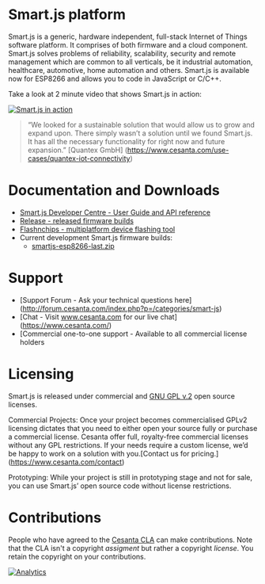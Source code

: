 # Smart.js platform

Smart.js is a generic, hardware independent, full-stack Internet of Things software platform. It comprises of both firmware and a cloud component. Smart.js solves problems of reliability, scalability, security and remote management which are common to all verticals, be it industrial automation, healthcare, automotive, home automation and others.
Smart.js is available now for ESP8266 and allows you to code in JavaScript or C/C++. 

Take a look at 2 minute video that shows Smart.js in action:

[![Smart.js in action](https://docs.cesanta.com/images/Smart.js.clip.png)](https://www.youtube.com/watch?v=6DYfGsqQzCg)

> “We looked for a sustainable solution that would allow us to grow and expand upon. There simply wasn’t a solution until we found Smart.js. It has all the necessary functionality for right now and future expansion.” [Quantex GmbH] (https://www.cesanta.com/use-cases/quantex-iot-connectivity)

# Documentation and Downloads

- [Smart.js Developer Centre - User Guide and API reference](https://docs.cesanta.com/smartjs) 
- [Release - released firmware builds](https://github.com/cesanta/smart.js/releases/latest)
- [Flashnchips - multiplatform device flashing tool](https://github.com/cesanta/fnc/releases/latest) 
- Current development Smart.js firmware builds:
   - [smartjs-esp8266-last.zip](https://backend.cesanta.com/devel/smartjs-esp8266-last.zip)
  
# Support
- [Support Forum - Ask your technical questions here] (http://forum.cesanta.com/index.php?p=/categories/smart-js)
- [Chat - Visit www.cesanta.com for our live chat] (https://www.cesanta.com/)
- [Commercial one-to-one support - Available to all commercial license holders


# Licensing

Smart.js is released under commercial and [GNU GPL v.2](http://www.gnu.org/licenses/old-licenses/gpl-2.0.html) open source licenses. 

Commercial Projects: 
Once your project becomes commercialised GPLv2 licensing dictates that you need to either open your source fully or purchase a commercial license. Cesanta offer full, royalty-free commercial licenses without any GPL restrictions. If your needs require a custom license, we’d be happy to work on a solution with you.[Contact us for pricing.] (https://www.cesanta.com/contact) 

Prototyping: 
While your project is still in prototyping stage and not for sale, you can use Smart.js’ open source code without license restrictions. 

# Contributions

People who have agreed to the
[Cesanta CLA](https://docs.cesanta.com/contributors_la.shtml)
can make contributions. Note that the CLA isn't a copyright
_assigment_ but rather a copyright _license_.
You retain the copyright on your contributions.

[![Analytics](https://ga-beacon.appspot.com/UA-42732794-6/project-page)](https://github.com/cesanta/smart.js)
